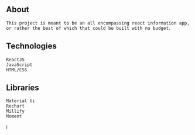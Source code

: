 ## About

    This project is meant to be an all encompassing react information app, or rather the best of which that could be built with no budget.

## Technologies

    ReactJS
    JavaScript
    HTML/CSS

## Libraries

    Material Ui
    Rechart
    Millify
    Moment

i

